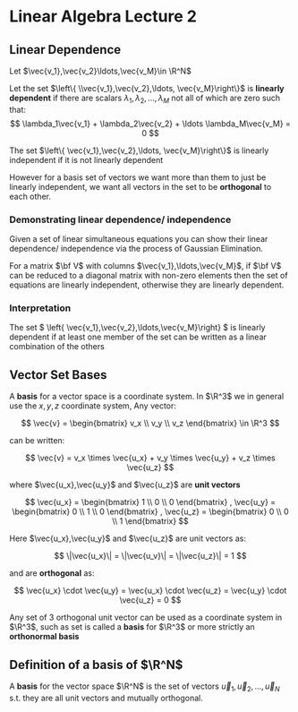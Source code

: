 # Linear Algebra Lecture 2 

## Linear Dependence 

Let $\vec{v_1},\vec{v_2}\ldots,\vec{v_M}\in \R^N$

Let the set $\left\{  \\vec{v_1},\vec{v_2},\ldots, \vec{v_M}\right\}$ is **linearly dependent** if there are scalars $\lambda_1,\lambda_2,\ldots,\lambda_M$ not all of which are zero such that:
$$
\lambda_1\vec{v_1} + \lambda_2\vec{v_2} + \ldots \lambda_M\vec{v_M} = 0
$$

The set $\left\{  \vec{v_1},\vec{v_2},\ldots, \vec{v_M}\right\}$ is linearly independent if it is not linearly dependent

However for a basis set of vectors we want more than them to just be linearly independent, we want all vectors in the set to be **orthogonal** to each other.

### Demonstrating linear dependence/ independence

Given a set of linear simultaneous equations you can show their linear dependence/ independence via the process of Gaussian Elimination.

For a matrix $\bf V$ with columns $\vec{v_1},\ldots,\vec{v_M}$, if $\bf V$ can be reduced to a diagonal matrix with non-zero elements then the set of equations are linearly independent, otherwise they are linearly dependent.


### Interpretation

The set $ \left\{ \vec{v_1},\vec{v_2},\ldots,\vec{v_M}\right\} $ is linearly dependent if at least one member of the set can be written as a linear combination of the others

## Vector Set Bases

A **basis** for a vector space is a coordinate system. In $\R^3$ we in general use the $x,y,z$ coordinate system, Any vector:

$$
\vec{v} = 
\begin{bmatrix}
v_x \\ v_y \\ v_z
\end{bmatrix} \in \R^3
$$

can be written: 

$$
\vec{v} = v_x \times \vec{u_x} + v_y \times \vec{u_y} + v_z \times \vec{u_z}
$$

where $\vec{u_x},\vec{u_y}$ and $\vec{u_z}$ are **unit vectors**

$$
\vec{u_x} = \begin{bmatrix} 1 \\ 0 \\ 0 \end{bmatrix} , \vec{u_y} = \begin{bmatrix} 0 \\ 1 \\ 0 \end{bmatrix} , \vec{u_z} = \begin{bmatrix} 0 \\ 0 \\ 1 \end{bmatrix}
$$

Here $\vec{u_x},\vec{u_y}$ and $\vec{u_z}$  are unit vectors as:

$$
\|\vec{u_x}\| = \|\vec{u_v}\| = \|\vec{u_z}\|   = 1
$$

and are **orthogonal** as: 

$$
\vec{u_x} \cdot \vec{u_y} = \vec{u_x} \cdot \vec{u_z} = \vec{u_y} \cdot \vec{u_z} = 0 
$$

Any set of 3 orthogonal unit vector can be used as a coordinate system in $\R^3$, such as set is called a **basis** for $\R^3$ or more strictly an **orthonormal basis**

## Definition of a basis of $\R^N$ 

A **basis** for the vector space $\R^N$ is the set of vectors $\vec u_1, \vec u_2, \ldots, \vec u_N$ s.t. they are all unit vectors and mutually orthogonal.

